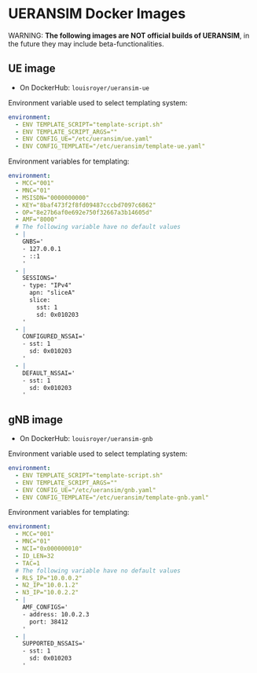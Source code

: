# UERANSIM Docker Images
WARNING: **The following images are NOT official builds of UERANSIM**, in the future they may include beta-functionalities.

## UE image
- On DockerHub: `louisroyer/ueransim-ue`

Environment variable used to select templating system:
```yaml
environment:
  - ENV TEMPLATE_SCRIPT="template-script.sh"
  - ENV TEMPLATE_SCRIPT_ARGS=""
  - ENV CONFIG_UE="/etc/ueransim/ue.yaml"
  - ENV CONFIG_TEMPLATE="/etc/ueransim/template-ue.yaml"
```

Environment variables for templating:
```yaml
environment:
  - MCC="001"
  - MNC="01"
  - MSISDN="0000000000"
  - KEY="8baf473f2f8fd09487cccbd7097c6862"
  - OP="8e27b6af0e692e750f32667a3b14605d"
  - AMF="8000"
  # The following variable have no default values
  - |
    GNBS='
    - 127.0.0.1
    - ::1
    '
  - |
    SESSIONS='   
    - type: "IPv4"
      apn: "sliceA"
      slice:
        sst: 1
        sd: 0x010203
    '
  - |
    CONFIGURED_NSSAI='
    - sst: 1
      sd: 0x010203
    '
  - |
    DEFAULT_NSSAI='
    - sst: 1
      sd: 0x010203
    '
```

## gNB image
- On DockerHub: `louisroyer/ueransim-gnb`

Environment variable used to select templating system:
```yaml
environment:
  - ENV TEMPLATE_SCRIPT="template-script.sh"
  - ENV TEMPLATE_SCRIPT_ARGS=""
  - ENV CONFIG_UE="/etc/ueransim/gnb.yaml"
  - ENV CONFIG_TEMPLATE="/etc/ueransim/template-gnb.yaml"
```

Environment variables for templating:
```yaml
environment:
  - MCC="001"
  - MNC="01"
  - NCI="0x000000010"
  - ID_LEN=32
  - TAC=1
  # The following variable have no default values
  - RLS_IP="10.0.0.2"
  - N2_IP="10.0.1.2"
  - N3_IP="10.0.2.2"
  - |
    AMF_CONFIGS='
    - address: 10.0.2.3
      port: 38412
    '
  - |
    SUPPORTED_NSSAIS='
    - sst: 1
      sd: 0x010203
    '
```
